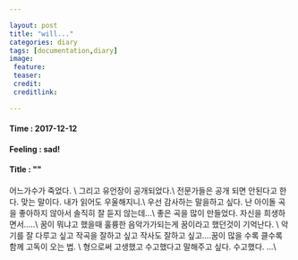 ```yaml
---

layout: post
title: "will..."
categories: diary
tags: [documentation,diary]
image:
 feature:
 teaser:
 credit:
 creditlink:

---
```


#### Time : 2017-12-12
#### Feeling : sad!
#### Title : ""

 어느가수가 죽었다. \\
 그리고 유언장이 공개되었다.\\
 전문가들은 공개 되면 안된다고 한다. 맞는 말이다. 내가 읽어도 우울해지니.\\
 우선 감사하는 말을하고 싶다. 난 아이돌 곡을 좋아하지 않아서 솔직히 잘 듣지 않는데...\\
 좋은 곡을 많이 만들었다. 자신을 희생하면서.....\\
 꿈이 뭐냐고 했을때 훌륭한 음악가가되는게 꿈이라고 했던것이 기억난다. \\
 악기를 잘 다루고 싶고 작곡을 잘하고 싶고 작사도 잘하고 싶고....꿈이 많을 수록 클수록 함께 고독이 오는 법. \\
 형으로써 고생했고 수고했다고 말해주고 싶다. 수고했다. ...\\
